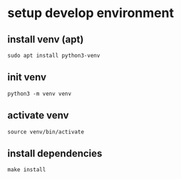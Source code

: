 # setup develop environment

## install venv (apt)

```
sudo apt install python3-venv
```

## init venv

```
python3 -m venv venv
```

## activate venv

```
source venv/bin/activate 
```

## install dependencies

```
make install
```